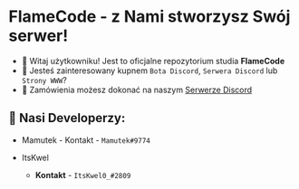 # FlameCode - z Nami stworzysz Swój serwer!
- 👋 Witaj użytkowniku! Jest to oficjalne repozytorium studia **FlameCode**
- 👀 Jesteś zainteresowany kupnem `Bota Discord`, `Serwera Discord` lub `Strony WWW`?
- 💸 Zamówienia możesz dokonać na naszym [Serwerze Discord](https://discord.gg/sctSRanFzw)
## 👤 Nasi Developerzy:
 * Mamutek - Kontakt - `Mamutek#9774`

 * ItsKwel
    - **Kontakt** - `ItsKwel0_#2809` 
